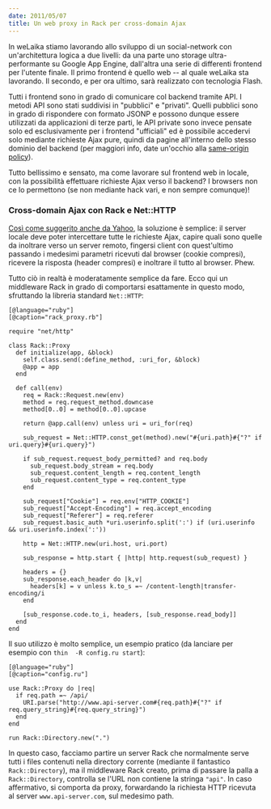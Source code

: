 ```yaml
---
date: 2011/05/07
title: Un web proxy in Rack per cross-domain Ajax
---
```


In weLaika stiamo lavorando allo sviluppo di un social-network con un'architettura logica a due livelli: da una parte uno storage ultra-performante su Google App Engine, dall'altra una serie di differenti frontend per l'utente finale. Il primo frontend è quello web -- al quale weLaika sta lavorando. Il secondo, e per ora ultimo, sarà realizzato con tecnologia Flash.

Tutti i frontend sono in grado di comunicare col backend tramite API. I metodi API sono stati suddivisi in  "pubblici" e "privati". Quelli pubblici sono in grado di rispondere con formato JSONP e possono dunque essere utilizzati da applicazioni di terze parti, le API private sono invece pensate solo ed esclusivamente per i frontend "ufficiali" ed è possibile accedervi solo mediante richieste Ajax pure, quindi da pagine all'interno dello stesso dominio del backend (per maggiori info, date un'occhio alla [same-origin policy](http://en.wikipedia.org/wiki/Same_origin_policy)).

Tutto bellissimo e sensato, ma come lavorare sul frontend web in locale, con la possibilità effettuare richieste Ajax verso il backend? I browsers non ce lo permettono (se non mediante hack vari, e non sempre comunque)!

### Cross-domain Ajax con Rack e Net::HTTP

[Così come suggerito anche da Yahoo](http://developer.yahoo.com/javascript/howto-proxy.html), la soluzione è semplice: il server locale deve poter intercettare tutte le richieste Ajax, capire quali sono quelle da inoltrare verso un server remoto, fingersi client con quest'ultimo passando i medesimi parametri ricevuti dal browser (cookie compresi), ricevere la risposta (header compresi) e inoltrare il tutto al browser. Phew.

Tutto ciò in realtà è moderatamente semplice da fare. Ecco qui un middleware Rack in grado di comportarsi esattamente in questo modo, sfruttando la libreria standard `Net::HTTP`:

    [@language="ruby"]
    [@caption="rack_proxy.rb"]

    require "net/http"

    class Rack::Proxy
      def initialize(app, &block)
        self.class.send(:define_method, :uri_for, &block)
        @app = app
      end

      def call(env)
        req = Rack::Request.new(env)
        method = req.request_method.downcase
        method[0..0] = method[0..0].upcase

        return @app.call(env) unless uri = uri_for(req)

        sub_request = Net::HTTP.const_get(method).new("#{uri.path}#{"?" if uri.query}#{uri.query}")

        if sub_request.request_body_permitted? and req.body
          sub_request.body_stream = req.body
          sub_request.content_length = req.content_length
          sub_request.content_type = req.content_type
        end

        sub_request["Cookie"] = req.env["HTTP_COOKIE"]
        sub_request["Accept-Encoding"] = req.accept_encoding
        sub_request["Referer"] = req.referer
        sub_request.basic_auth *uri.userinfo.split(':') if (uri.userinfo && uri.userinfo.index(':'))

        http = Net::HTTP.new(uri.host, uri.port)

        sub_response = http.start { |http| http.request(sub_request) }

        headers = {}
        sub_response.each_header do |k,v|
          headers[k] = v unless k.to_s =~ /content-length|transfer-encoding/i
        end

        [sub_response.code.to_i, headers, [sub_response.read_body]]
      end
    end

Il suo utilizzo è molto semplice, un esempio pratico (da lanciare per esempio con `thin  -R config.ru start`):

    [@language="ruby"]
    [@caption="config.ru"]

    use Rack::Proxy do |req|
      if req.path =~ /api/
        URI.parse("http://www.api-server.com#{req.path}#{"?" if req.query_string}#{req.query_string}")
      end
    end

    run Rack::Directory.new(".")

In questo caso, facciamo partire un server Rack che normalmente serve tutti i files contenuti nella directory corrente (mediante il fantastico `Rack::Directory`), ma il middleware Rack creato, prima di passare la palla a `Rack::Directory`, controlla se l'URL non contiene la stringa `"api"`. In caso affermativo, si comporta da proxy, forwardando la richiesta HTTP ricevuta al server `www.api-server.com`, sul medesimo path.
